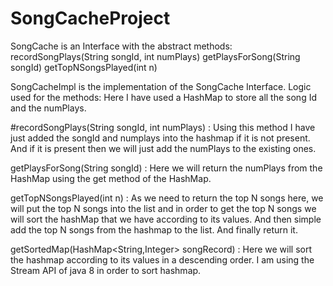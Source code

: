 # SongCacheProject

SongCache is an Interface with the abstract methods:
  recordSongPlays(String songId, int numPlays)
  getPlaysForSong(String songId)
  getTopNSongsPlayed(int n)
 
SongCacheImpl is the implementation of the SongCache Interface. Logic used for the methods:
  Here I have used a HashMap to store all the song Id and the numPlays.
  
  #recordSongPlays(String songId, int numPlays) : Using this method I have just added the songId and numplays into the hashmap if it is not present. And if it is present then we will just add the numPlays to the existing ones.
  
  getPlaysForSong(String songId) : Here we will return the numPlays from the HashMap using the get method of the HashMap.
  
  getTopNSongsPlayed(int n) : As we need to return the top N songs here, we will put the top N songs into the list and in order to get the top N songs we will sort the hashMap that we have according to its values. And then simple add the top N songs from the hashmap to the list. And finally return it.
  
  getSortedMap(HashMap<String,Integer> songRecord) : Here we will sort the hashmap according to its values in a descending order. I am using the Stream API of java 8 in order to sort hashmap.
